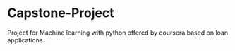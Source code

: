 # Capstone-Project
Project for Machine learning with python offered by coursera based on loan applications.
